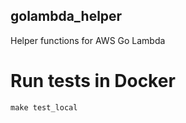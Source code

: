 ## golambda_helper
Helper functions for AWS Go Lambda

# Run tests in Docker
```
make test_local
```